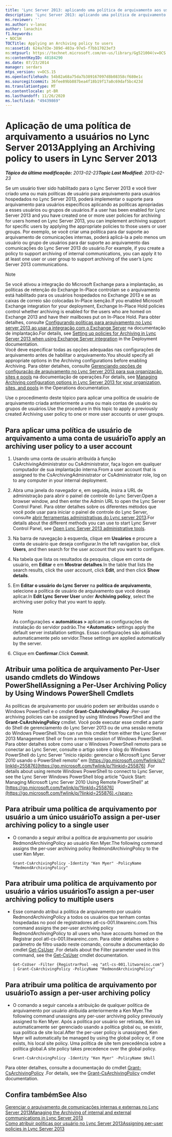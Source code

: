 ```yaml
---
title: 'Lync Server 2013: aplicando uma política de arquivamento aos usuários'
description: 'Lync Server 2013: aplicando uma política de arquivamento aos usuários.'
ms.reviewer: ''
ms.author: v-lanac
author: lanachin
f1.keywords:
- NOCSH
TOCTitle: Applying an Archiving policy to users
ms:assetid: 624a7d3e-389d-403a-97e5-f7bb17023ef3
ms:mtpsurl: https://technet.microsoft.com/en-us/library/Gg521004(v=OCS.15)
ms:contentKeyID: 48184290
ms.date: 07/23/2014
manager: serdars
mtps_version: v=OCS.15
ms.openlocfilehash: 54b82a68a75da7b389167097d8b08358cf680e1c
ms.sourcegitcommit: 36fee89bb887bea4f18b19f17a8c69daf5bc423d
ms.translationtype: MT
ms.contentlocale: pt-BR
ms.lasthandoff: 11/26/2020
ms.locfileid: "49439869"
---
```

# <a name="applying-an-archiving-policy-to-users-in-lync-server-2013"></a><span data-ttu-id="81ec1-103">Aplicação de uma política de arquivamento a usuários no Lync Server 2013</span><span class="sxs-lookup"><span data-stu-id="81ec1-103">Applying an Archiving policy to users in Lync Server 2013</span></span>

<div data-xmlns="http://www.w3.org/1999/xhtml">

<div class="topic" data-xmlns="http://www.w3.org/1999/xhtml" data-msxsl="urn:schemas-microsoft-com:xslt" data-cs="https://msdn.microsoft.com/">

<div data-asp="https://msdn2.microsoft.com/asp">



</div>

<div id="mainSection">

<div id="mainBody"><span data-ttu-id="81ec1-104">

<span> </span></span><span class="sxs-lookup"><span data-stu-id="81ec1-104">

<span> </span></span></span>

<span data-ttu-id="81ec1-105">_**Tópico da última modificação:** 2013-02-23_</span><span class="sxs-lookup"><span data-stu-id="81ec1-105">_**Topic Last Modified:** 2013-02-23_</span></span>

<span data-ttu-id="81ec1-106">Se um usuário tiver sido habilitado para o Lync Server 2013 e você tiver criado uma ou mais políticas de usuário para arquivamento para usuários hospedados no Lync Server 2013, poderá implementar o suporte para arquivamento para usuários específicos aplicando as políticas apropriadas a esses usuários ou grupos de usuários.</span><span class="sxs-lookup"><span data-stu-id="81ec1-106">If a user has been enabled for Lync Server 2013 and you have created one or more user policies for archiving for users homed on Lync Server 2013, you can implement archiving support for specific users by applying the appropriate policies to those users or user groups.</span></span> <span data-ttu-id="81ec1-107">Por exemplo, se você criar uma política para dar suporte ao arquivamento de comunicações internas, poderá aplicá-la a pelo menos um usuário ou grupo de usuários para dar suporte ao arquivamento das comunicações do Lync Server 2013 do usuário.</span><span class="sxs-lookup"><span data-stu-id="81ec1-107">For example, if you create a policy to support archiving of internal communications, you can apply it to at least one user or user group to support archiving of the user’s Lync Server 2013 communications.</span></span>

<div>


> [!NOTE]  
> <span data-ttu-id="81ec1-108">Se você ativou a integração do Microsoft Exchange para a implantação, as políticas de retenção do Exchange In-Place controlam se o arquivamento está habilitado para os usuários hospedados no Exchange 2013 e se as caixas de correio são colocadas In-Place isenção.</span><span class="sxs-lookup"><span data-stu-id="81ec1-108">If you enabled Microsoft Exchange integration for your deployment, Exchange In-Place Hold policies control whether archiving is enabled for the users who are homed on Exchange 2013 and have their mailboxes put on In-Place Hold.</span></span> <span data-ttu-id="81ec1-109">Para obter detalhes, consulte <A href="lync-server-2013-setting-up-policies-for-archiving-when-using-exchange-server-integration.md">Configurando políticas para arquivamento no Lync server 2013 ao usar a integração com o Exchange Server</A> na documentação de implantação.</span><span class="sxs-lookup"><span data-stu-id="81ec1-109">For details, see <A href="lync-server-2013-setting-up-policies-for-archiving-when-using-exchange-server-integration.md">Setting up policies for Archiving in Lync Server 2013 when using Exchange Server integration</A> in the Deployment documentation.</span></span><BR><span data-ttu-id="81ec1-110">Você deve especificar todas as opções adequadas nas configurações de arquivamento antes de habilitar o arquivamento.</span><span class="sxs-lookup"><span data-stu-id="81ec1-110">You should specify all appropriate options in the Archiving configurations before enabling Archiving.</span></span> <span data-ttu-id="81ec1-111">Para obter detalhes, consulte <A href="lync-server-2013-managing-archiving-configuration-options-for-your-organization-sites-and-pools.md">Gerenciando opções de configuração de arquivamento no Lync Server 2013 para sua organização, sites e pools</A> na documentação de operações.</span><span class="sxs-lookup"><span data-stu-id="81ec1-111">For details, see <A href="lync-server-2013-managing-archiving-configuration-options-for-your-organization-sites-and-pools.md">Managing Archiving configuration options in Lync Server 2013 for your organization, sites, and pools</A> in the Operations documentation.</span></span>



</div>

<span data-ttu-id="81ec1-112">Use o procedimento deste tópico para aplicar uma política de usuário de arquivamento criada anteriormente a uma ou mais contas de usuário ou grupos de usuários.</span><span class="sxs-lookup"><span data-stu-id="81ec1-112">Use the procedure in this topic to apply a previously created Archiving user policy to one or more user accounts or user groups.</span></span>

<div>

## <a name="to-apply-an-archiving-user-policy-to-a-user-account"></a><span data-ttu-id="81ec1-113">Para aplicar uma política de usuário de arquivamento a uma conta de usuário</span><span class="sxs-lookup"><span data-stu-id="81ec1-113">To apply an archiving user policy to a user account</span></span>

1.  <span data-ttu-id="81ec1-114">Usando uma conta de usuário atribuída à função CsArchivingAdministrator ou CsAdministrator, faça logon em qualquer computador de sua implantação interna.</span><span class="sxs-lookup"><span data-stu-id="81ec1-114">From a user account that is assigned to the CsArchivingAdministrator or CsAdministrator role, log on to any computer in your internal deployment.</span></span>

2.  <span data-ttu-id="81ec1-115">Abra uma janela do navegador e, em seguida, insira a URL de administração para abrir o painel de controle do Lync Server.</span><span class="sxs-lookup"><span data-stu-id="81ec1-115">Open a browser window, and then enter the Admin URL to open the Lync Server Control Panel.</span></span> <span data-ttu-id="81ec1-116">Para obter detalhes sobre os diferentes métodos que você pode usar para iniciar o painel de controle do Lync Server, consulte [abrir ferramentas administrativas do Lync server 2013](lync-server-2013-open-lync-server-administrative-tools.md).</span><span class="sxs-lookup"><span data-stu-id="81ec1-116">For details about the different methods you can use to start Lync Server Control Panel, see [Open Lync Server 2013 administrative tools](lync-server-2013-open-lync-server-administrative-tools.md).</span></span>

3.  <span data-ttu-id="81ec1-117">Na barra de navegação à esquerda, clique em **Usuários** e procure a conta de usuário que deseja configurar.</span><span class="sxs-lookup"><span data-stu-id="81ec1-117">In the left navigation bar, click **Users**, and then search for the user account that you want to configure.</span></span>

4.  <span data-ttu-id="81ec1-118">Na tabela que lista os resultados da pesquisa, clique em conta de usuário, em **Editar** e em **Mostrar detalhes**.</span><span class="sxs-lookup"><span data-stu-id="81ec1-118">In the table that lists the search results, click the user account, click **Edit**, and then click **Show details**.</span></span>

5.  <span data-ttu-id="81ec1-119">Em **Editar o usuário do Lync Server** na **política de arquivamento**, selecione a política de usuário de arquivamento que você deseja aplicar.</span><span class="sxs-lookup"><span data-stu-id="81ec1-119">In **Edit Lync Server User** under **Archiving policy**, select the archiving user policy that you want to apply.</span></span>
    
    <div>
    

    > [!NOTE]  
    > <span data-ttu-id="81ec1-120">As configurações <STRONG> &lt; automáticas &gt; </STRONG> aplicam as configurações de instalação do servidor padrão.</span><span class="sxs-lookup"><span data-stu-id="81ec1-120">The <STRONG>&lt;Automatic&gt;</STRONG> settings apply the default server installation settings.</span></span> <span data-ttu-id="81ec1-121">Essas configurações são aplicadas automaticamente pelo servidor.</span><span class="sxs-lookup"><span data-stu-id="81ec1-121">These settings are applied automatically by the server.</span></span>

    
    </div>

6.  <span data-ttu-id="81ec1-122">Clique em **Confirmar**.</span><span class="sxs-lookup"><span data-stu-id="81ec1-122">Click **Commit**.</span></span>

</div>

<div>

## <a name="assigning-a-per-user-archiving-policy-by-using-windows-powershell-cmdlets"></a><span data-ttu-id="81ec1-123">Atribuir uma política de arquivamento Per-User usando cmdlets do Windows PowerShell</span><span class="sxs-lookup"><span data-stu-id="81ec1-123">Assigning a Per-User Archiving Policy by Using Windows PowerShell Cmdlets</span></span>

<span data-ttu-id="81ec1-124">As políticas de arquivamento por usuário podem ser atribuídas usando o Windows PowerShell e o cmdlet **Grant-CsArchivingPolicy** .</span><span class="sxs-lookup"><span data-stu-id="81ec1-124">Per-user archiving policies can be assigned by using Windows PowerShell and the **Grant-CsArchivingPolicy** cmdlet.</span></span> <span data-ttu-id="81ec1-125">Você pode executar esse cmdlet a partir do Shell de gerenciamento do Lync Server 2013 ou de uma sessão remota do Windows PowerShell.</span><span class="sxs-lookup"><span data-stu-id="81ec1-125">You can run this cmdlet from either the Lync Server 2013 Management Shell or from a remote session of Windows PowerShell.</span></span> <span data-ttu-id="81ec1-126">Para obter detalhes sobre como usar o Windows PowerShell remoto para se conectar ao Lync Server, consulte o artigo sobre o blog do Windows PowerShell do Lync Server "início rápido: gerenciar o Microsoft Lync Server 2010 usando o PowerShell remoto" em [https://go.microsoft.com/fwlink/p/?linkId=255876](https://go.microsoft.com/fwlink/p/?linkid=255876) .</span><span class="sxs-lookup"><span data-stu-id="81ec1-126">For details about using remote Windows PowerShell to connect to Lync Server, see the Lync Server Windows PowerShell blog article "Quick Start: Managing Microsoft Lync Server 2010 Using Remote PowerShell" at [https://go.microsoft.com/fwlink/p/?linkId=255876](https://go.microsoft.com/fwlink/p/?linkid=255876).</span></span>

<div>

## <a name="to-assign-a-per-user-archiving-policy-to-a-single-user"></a><span data-ttu-id="81ec1-127">Para atribuir uma política de arquivamento por usuário a um único usuário</span><span class="sxs-lookup"><span data-stu-id="81ec1-127">To assign a per-user archiving policy to a single user</span></span>

  - <span data-ttu-id="81ec1-128">O comando a seguir atribui a política de arquivamento por usuário RedmondArchivingPolicy ao usuário Ken Myer.</span><span class="sxs-lookup"><span data-stu-id="81ec1-128">The following command assigns the per-user archiving policy RedmondArchivingPolicy to the user Ken Myer.</span></span>
    
        Grant-CsArchivingPolicy -Identity "Ken Myer" -PolicyName "RedmondArchivingPolicy"

</div>

<div>

## <a name="to-assign-a-per-user-archiving-policy-to-multiple-users"></a><span data-ttu-id="81ec1-129">Para atribuir uma política de arquivamento por usuário a vários usuários</span><span class="sxs-lookup"><span data-stu-id="81ec1-129">To assign a per-user archiving policy to multiple users</span></span>

  - <span data-ttu-id="81ec1-130">Esse comando atribui a política de arquivamento por usuário RedmondArchivingPolicy a todos os usuários que tenham contas hospedadas no pool de registradores atl-cs-001.litwareinc.com.</span><span class="sxs-lookup"><span data-stu-id="81ec1-130">This command assigns the per-user archiving policy RedmondArchivingPolicy to all users who have accounts homed on the Registrar pool atl-cs-001.litwareinc.com.</span></span> <span data-ttu-id="81ec1-131">Para obter detalhes sobre o parâmetro de filtro usado neste comando, consulte a documentação do cmdlet [Get-CsUser](https://docs.microsoft.com/powershell/module/skype/Get-CsUser) .</span><span class="sxs-lookup"><span data-stu-id="81ec1-131">For details about the Filter parameter used in this command, see the [Get-CsUser](https://docs.microsoft.com/powershell/module/skype/Get-CsUser) cmdlet documentation.</span></span>
    
        Get-CsUser -Filter {RegistrarPool -eq "atl-cs-001.litwareinc.com"} | Grant-CsArchivingPolicy -PolicyName "RedmondArchivingPolicy"

</div>

<div>

## <a name="to-assign-a-per-user-archiving-policy"></a><span data-ttu-id="81ec1-132">Para atribuir uma política de arquivamento por usuário</span><span class="sxs-lookup"><span data-stu-id="81ec1-132">To assign a per-user archiving policy</span></span>

  - <span data-ttu-id="81ec1-133">O comando a seguir cancela a atribuição de qualquer política de arquivamento por usuário atribuída anteriormente a Ken Myer.</span><span class="sxs-lookup"><span data-stu-id="81ec1-133">The following command unassigns any per-user archiving policy previously assigned to Ken Myer.</span></span> <span data-ttu-id="81ec1-134">Após a política por usuário ser retirada, Ken irá automaticamente ser gerenciado usando a política global ou, se existir, sua política de site local.</span><span class="sxs-lookup"><span data-stu-id="81ec1-134">After the per-user policy is unassigned, Ken Myer will automatically be managed by using the global policy or, if one exists, his local site policy.</span></span> <span data-ttu-id="81ec1-135">Uma política de site tem precedência sobre a política global.</span><span class="sxs-lookup"><span data-stu-id="81ec1-135">A site policy takes precedence over the global policy.</span></span>
    
        Grant-CsArchivingPolicy -Identity "Ken Myer" -PolicyName $Null

</div>

<span data-ttu-id="81ec1-136">Para obter detalhes, consulte a documentação do cmdlet [Grant-CsArchivingPolicy](https://docs.microsoft.com/powershell/module/skype/Grant-CsArchivingPolicy) .</span><span class="sxs-lookup"><span data-stu-id="81ec1-136">For details, see the [Grant-CsArchivingPolicy](https://docs.microsoft.com/powershell/module/skype/Grant-CsArchivingPolicy) cmdlet documentation.</span></span>

</div>

<div>

## <a name="see-also"></a><span data-ttu-id="81ec1-137">Confira também</span><span class="sxs-lookup"><span data-stu-id="81ec1-137">See Also</span></span>


[<span data-ttu-id="81ec1-138">Gerenciar o arquivamento de comunicações internas e externas no Lync Server 2013</span><span class="sxs-lookup"><span data-stu-id="81ec1-138">Managing the Archiving of internal and external communications in Lync Server 2013</span></span>](lync-server-2013-managing-the-archiving-of-internal-and-external-communications.md)  
[<span data-ttu-id="81ec1-139">Como atribuir políticas por usuário no Lync Server 2013</span><span class="sxs-lookup"><span data-stu-id="81ec1-139">Assigning per-user policies in Lync Server 2013</span></span>](lync-server-2013-assigning-per-user-policies.md)  
  

<span data-ttu-id="81ec1-140"></div>

</div>

<span> </span>

</div>

</div>

</span><span class="sxs-lookup"><span data-stu-id="81ec1-140"></div>

</div>

<span> </span>

</div>

</div>

</span></span></div>

